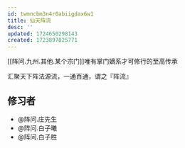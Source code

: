 ```yaml
---
id: twmncbm3n4r0abiigdax6w1
title: 仙天阵流
desc: ''
updated: 1724650298143
created: 1723897825771
---
```


[[阵问.九州.其他.某个宗门]]唯有掌门嫡系才可修行的至高传承

汇聚天下阵法源流，一通百通，谓之『阵流』

## 修习者

- @阵问.庄先生
- @阵问.白子曦
- @阵问.白子胜
